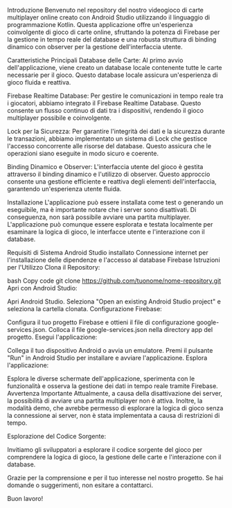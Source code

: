 Introduzione
Benvenuto nel repository del nostro videogioco di carte multiplayer online creato con Android Studio utilizzando il linguaggio di programmazione Kotlin. Questa applicazione offre un'esperienza coinvolgente di gioco di carte online, sfruttando la potenza di Firebase per la gestione in tempo reale del database e una robusta struttura di binding dinamico con observer per la gestione dell'interfaccia utente.

Caratteristiche Principali
Database delle Carte: Al primo avvio dell'applicazione, viene creato un database locale contenente tutte le carte necessarie per il gioco. Questo database locale assicura un'esperienza di gioco fluida e reattiva.

Firebase Realtime Database: Per gestire le comunicazioni in tempo reale tra i giocatori, abbiamo integrato il Firebase Realtime Database. Questo consente un flusso continuo di dati tra i dispositivi, rendendo il gioco multiplayer possibile e coinvolgente.

Lock per la Sicurezza: Per garantire l'integrità dei dati e la sicurezza durante le transazioni, abbiamo implementato un sistema di Lock che gestisce l'accesso concorrente alle risorse del database. Questo assicura che le operazioni siano eseguite in modo sicuro e coerente.

Binding Dinamico e Observer: L'interfaccia utente del gioco è gestita attraverso il binding dinamico e l'utilizzo di observer. Questo approccio consente una gestione efficiente e reattiva degli elementi dell'interfaccia, garantendo un'esperienza utente fluida.

Installazione
L'applicazione può essere installata come test o generando un eseguibile, ma è importante notare che i server sono disattivati. Di conseguenza, non sarà possibile avviare una partita multiplayer. L'applicazione può comunque essere esplorata e testata localmente per esaminare la logica di gioco, le interfacce utente e l'interazione con il database.

Requisiti di Sistema
Android Studio installato
Connessione internet per l'installazione delle dipendenze e l'accesso al database Firebase
Istruzioni per l'Utilizzo
Clona il Repository:

bash
Copy code
git clone https://github.com/tuonome/nome-repository.git
Apri con Android Studio:

Apri Android Studio.
Seleziona "Open an existing Android Studio project" e seleziona la cartella clonata.
Configurazione Firebase:

Configura il tuo progetto Firebase e ottieni il file di configurazione google-services.json.
Colloca il file google-services.json nella directory app del progetto.
Esegui l'applicazione:

Collega il tuo dispositivo Android o avvia un emulatore.
Premi il pulsante "Run" in Android Studio per installare e avviare l'applicazione.
Esplora l'applicazione:

Esplora le diverse schermate dell'applicazione, sperimenta con le funzionalità e osserva la gestione dei dati in tempo reale tramite Firebase.
Avvertenza Importante
Attualmente, a causa della disattivazione dei server, la possibilità di avviare una partita multiplayer non è attiva. Inoltre, la modalità demo, che avrebbe permesso di esplorare la logica di gioco senza la connessione ai server, non è stata implementata a causa di restrizioni di tempo.

Esplorazione del Codice Sorgente:

Invitiamo gli sviluppatori a esplorare il codice sorgente del gioco per comprendere la logica di gioco, la gestione delle carte e l'interazione con il database.

Grazie per la comprensione e per il tuo interesse nel nostro progetto. Se hai domande o suggerimenti, non esitare a contattarci.

Buon lavoro!

